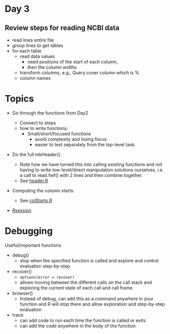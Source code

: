 # Day 3


## Review steps for reading NCBI data
+ read lines entire file
+ group lines to get tables
+ for each table
   + read data values
      + need positions of the start of each column, 
      + then the column widths
   + transform columns, e.g., Query cover column which is %
   + column names


# Topics

+ Go through the functions from Day2
  + Connect to steps
  + how to write functions.
      + Small/short/focused functions 
	      + avoid complexity and losing focus
		  + easier to test separately from the top-level task.
+ Do the full mkHeader()
  + Note how we have turned this into calling existing functions
    and not having to write low-level/direct manipulation solutions
	ourselves, i.e. a call to read.fwf() with 2 lines and then combine together.
  + See [header.R](header.R)
+ Computing the column starts.
   + See [colStarts.R](colStarts.R)

+ [Rsession](Rsession)


# Debugging

Useful/important functions

+ debug()
   + stop when the specified function is called and explore and control evaluation step-by-step
+ recover()
    + `options(error = recover)`
	+ allows moving between the different calls on the call stack and exploring the current state of
      each call and call frame.
+ browser()
    + Instead of debug, can add this as a command anywhere in your function and
	  R will stop there and allow exploration and step-by-step evaluation
+ trace
    + can add code to run each time the function is called or exits
	+ can add the code anywhere in the body of the function.





